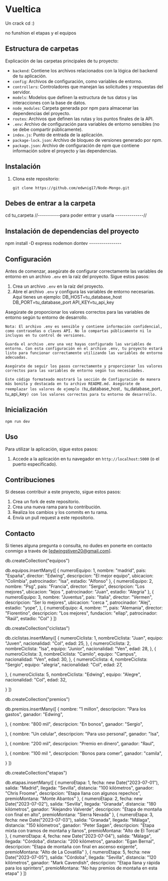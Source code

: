 # Vueltica

Un crack cd :)

no funshion el etapas y el equipos

## Estructura de carpetas

Explicación de las carpetas principales de tu proyecto:

- `backend`: Contiene los archivos relacionados con la lógica del backend de tu aplicación.
- `config`: Archivos de configuración, como variables de entorno.
- `controllers`: Controladores que manejan las solicitudes y respuestas del servidor.
- `models`: Modelos que definen la estructura de tus datos y las interacciones con la base de datos.
- `node_modules`: Carpeta generada por npm para almacenar las dependencias del proyecto.
- `routes`: Archivos que definen las rutas y los puntos finales de la API.
- `.env`: Archivo de configuración para variables de entorno sensibles (no se debe compartir públicamente).
- `index.js`: Punto de entrada de la aplicación.
- `package-lock.json`: Archivo de bloqueo de versiones generado por npm.
- `package.json`: Archivo de configuración de npm que contiene información sobre el proyecto y las dependencias.

## Instalación

1. Clona este repositorio:

   ```bash´´
   git clone https://github.com/edwnig17/Node-Mongo.git

## Debes de entrar a la carpeta

cd tu_carpeta //-----------para poder entrar y usarla --------------//

## Instalación de dependencias del proyecto

npm install -D express nodemon dontev ----------------

## Configuración

Antes de comenzar, asegúrate de configurar correctamente las variables de entorno en un archivo `.env` en la raíz del proyecto. Sigue estos pasos:

1. Crea un archivo `.env` en la raíz del proyecto.
2. Abre el archivo `.env` y configura las variables de entorno necesarias. Aquí tienes un ejemplo:
DB_HOST=tu_database_host
DB_PORT=tu_database_port
API_KEY=tu_api_key

Asegúrate de proporcionar los valores correctos para las variables de entorno según tu entorno de desarrollo.

`Nota: El archivo .env es sensible y contiene información confidencial, como contraseñas o claves API. No lo compartas públicamente ni lo incluyas en tu control de versiones.`

`Guarda el archivo .env una vez hayas configurado las variables de entorno.
Con esta configuración en el archivo .env, tu proyecto estará listo para funcionar correctamente utilizando las variables de entorno adecuadas.`

`Asegúrate de seguir los pasos correctamente y proporcionar los valores correctos para las variables de entorno según tus necesidades.`


`Este código formateado mostrará la sección de Configuración de manera más bonita y destacada en tu archivo README.md. Asegúrate de reemplazar los valores de ejemplo (`tu_database_host`, `tu_database_port`, `tu_api_key`) con los valores correctos para tu entorno de desarrollo.`

## Inicialización 

`npm run dev`

## Uso

Para utilizar la aplicación, sigue estos pasos:

1. Accede a la aplicación en tu navegador en `http://localhost:5000` (o el puerto especificado).

## Contribuciones

Si deseas contribuir a este proyecto, sigue estos pasos:

1. Crea un fork de este repositorio.
2. Crea una nueva rama para tu contribución.
3. Realiza los cambios y los commits en tu rama.
4. Envía un pull request a este repositorio.

## Contacto

Si tienes alguna pregunta o consulta, no dudes en ponerte en contacto conmigo a través de [edwingstiven20@gmail.com].




db.createCollection("equipos")

db.equipos.insertMany([
  {
    numeroEquipo: 1,
    nombre: "madrid",
    pais: "España",
    director: "Edwing",
    descripcion: "El mejor equipo",
    ubicacion: "Colimbia",
    patrocinador: "Isa",
    estadio: "Alfonso"
  },
  {
    numeroEquipo: 2,
    nombre: "Psg",
    pais: "Francia",
    director: "Sergio",
    descripcion: "Los mejores",
    ubicacion: "lejos ",
    patrocinador: "Juan",
    estadio: "Alegria"
  },
  {
    numeroEquipo: 3,
    nombre: "Juventus",
    pais: "Italia",
    director: "Vermen",
    descripcion: "Ser lo mejores",
    ubicacion: "cerca ",
    patrocinador: "Alej",
    estadio: "yope",
  },
  {
    numeroEquipo: 4,
    nombre: "",
    pais: "Alemania",
    director: "Fiorentino",
    descripcion: "Los mejores",
    fundacion: "ellap",
    patrocinador: "Raúl",
    estadio: "Col"
  }
])

db.createCollection("ciclistas")

db.ciclistas.insertMany([
  {
    numeroCiclista: 1,
    nombreCiclista: "Juan",
    equipo: "Juven",
    nacionalidad: "Col",
    edad: 25,
  },
  {
    numeroCiclista: 2,
    nombreCiclista: "Isa",
    equipo: "Junior",
    nacionalidad: "Ven",
    edad: 28,
  },
  {
    numeroCiclista: 3,
    nombreCiclista: "Camilo",
    equipo: "Campus",
    nacionalidad: "Ven",
    edad: 30,
  },
  {
    numeroCiclista: 4,
    nombreCiclista: "Sergio",
    equipo: "alegria",
    nacionalidad: "Col",
    edad: 27,

  },
  {
    numeroCiclista: 5,
    nombreCiclista: "Edwing",
    equipo: "Alegre",
    nacionalidad: "Col",
    edad: 32,
  
  }
])

db.createCollection("premios")

db.premios.insertMany([
  {
    nombre: "1 millon",
    descripcion: "Para los gastos",
    ganador: "Edwing",

  },
  {
    nombre: "800 mil",
    descripcion: "En bonos",
    ganador: "Sergio",
  
  },
  {
    nombre: "Un celular",
    descripcion: "Para uso personal",
    ganador: "Isa",
    
  },
  {
    nombre: "200 mil",
    descripcion: "Premio en dinero",
    ganador: "Raul",
   
  },
  {
    nombre: "100 mil ",
    descripcion: "Bonos para comer",
    ganador: "camila",
  
  }
])

db.createCollection("etapas")



db.etapas.insertMany([
  {
    numeroEtapa: 1,
    fecha: new Date("2023-07-01"),
    salida: "Madrid",
    llegada: "Sevilla",
    distancia: "100 kilómetros",
    ganador: "Chris Froome",
    descripcion: "Etapa llana con algunos repechos",
    premioMontana: "Monte Abantos"
  },
  {
    numeroEtapa: 2,
    fecha: new Date("2023-07-02"),
    salida: "Sevilla",
    llegada: "Granada",
    distancia: "180 kilómetros",
    ganador: "Alejandro Valverde",
    descripcion: "Etapa de montaña con final en alto",
    premioMontana: "Sierra Nevada"
  },
  {
    numeroEtapa: 3,
    fecha: new Date("2023-07-03"),
    salida: "Granada",
    llegada: "Málaga",
    distancia: "150 kilómetros",
    ganador: "Peter Sagan",
    descripcion: "Etapa mixta con tramos de montaña y llanos",
    premioMontana: "Alto de El Torcal"
  },
  {
    numeroEtapa: 4,
    fecha: new Date("2023-07-04"),
    salida: "Málaga",
    llegada: "Córdoba",
    distancia: "200 kilómetros",
    ganador: "Egan Bernal",
    descripcion: "Etapa de montaña con final en ascenso exigente",
    premioMontana: "Alto de La Covatilla"
  },
  {
    numeroEtapa: 5,
    fecha: new Date("2023-07-05"),
    salida: "Córdoba",
    llegada: "Sevilla",
    distancia: "120 kilómetros",
    ganador: "Mark Cavendish",
    descripcion: "Etapa llana y rápida para los sprinters",
    premioMontana: "No hay premios de montaña en esta etapa"
  }
])

